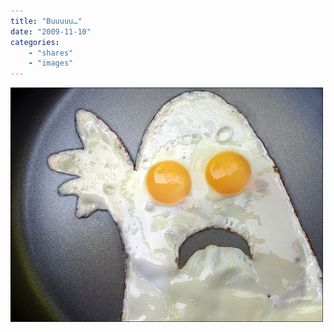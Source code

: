 ```yaml
---
title: "Buuuuu…"
date: "2009-11-10"
categories:
    - "shares"
    - "images"
---
```


![](tumblr_ksrec4aDhR1qzpjydo1_500.jpg "[efeitoestroboscopico](http://efeitoestroboscopico.tumblr.com/post/236312346/buuuuu)")
